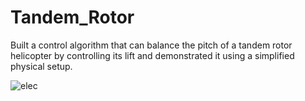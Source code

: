 # Tandem_Rotor
Built a control algorithm that can balance the pitch of a tandem rotor helicopter by controlling its lift and demonstrated it using a simplified physical setup.

![elec](https://github.com/user-attachments/assets/d6255f8a-06f9-4f06-a769-2ca2d1a4f4e8)
